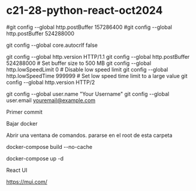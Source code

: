 # c21-28-python-react-oct2024

#git config --global http.postBuffer 157286400
#git config --global http.postBuffer 524288000

git config --global core.autocrlf false

git config --global http.version HTTP/1.1
git config --global http.postBuffer 524288000  # Set buffer size to 500 MB
git config --global http.lowSpeedLimit 0      # Disable low speed limit
git config --global http.lowSpeedTime 999999  # Set low speed time limit to a large value
git config --global http.version HTTP/2

git config --global user.name "Your Username"
git config --global user.email youremail@example.com

Primer commit

Bajar docker

Abrir una ventana de comandos.
pararse en el root de esta carpeta


docker-compose build --no-cache

docker-compose up -d


React UI

https://mui.com/
